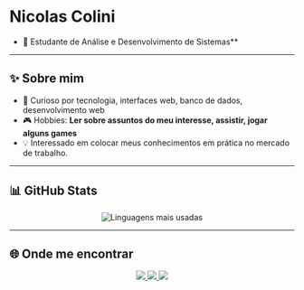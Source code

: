 # Nicolas Colini 

- 🧩 Estudante de Análise e Desenvolvimento de Sistemas**

---

## ✨ Sobre mim
- 🎯 Curioso por tecnologia, interfaces web, banco de dados, desenvolvimento web  
- 🎮 Hobbies: **Ler sobre assuntos do meu interesse, assistir, jogar alguns games**   
- 💡 Interessado em colocar meus conhecimentos em prática no mercado de trabalho.

---

## 📊 GitHub Stats
<p align="center">
  <img src="https://github-readme-stats.vercel.app/api/top-langs/?username=nicolascolini&layout=compact&theme=dracula" alt="Linguagens mais usadas"/>
</p>

---

## 🌐 Onde me encontrar
<p align="center">
  <a href="https://instagram.com/nicolascolinic" target="_blank">
    <img src="https://img.shields.io/badge/-Instagram-E4405F?style=for-the-badge&logo=instagram&logoColor=white"/>
  </a>
  <a href="https://www.linkedin.com/in/nicolas-thomas-colini-chandia-4aa334205/" target="_blank">
    <img src="https://img.shields.io/badge/-LinkedIn-0A66C2?style=for-the-badge&logo=linkedin&logoColor=white"/>
  </a>
  <a href="nickc30072001@gmail.com" target="_blank">
    <img src="https://img.shields.io/badge/-Gmail-D14836?style=for-the-badge&logo=gmail&logoColor=white"/>
  </a>
</p>
